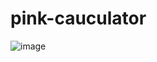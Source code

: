 # pink-cauculator

![image](https://user-images.githubusercontent.com/57362830/136261180-cdfb1095-c58d-4f7e-9d76-1fa33b110c82.png)

